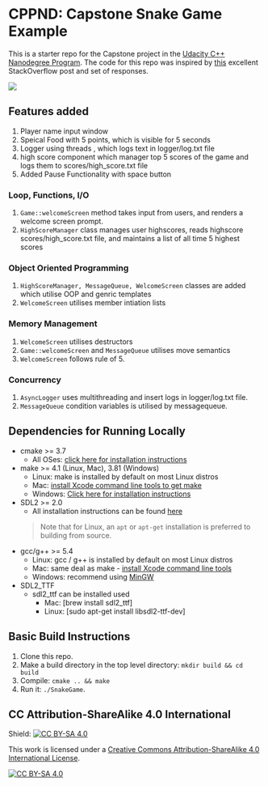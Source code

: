 # CPPND: Capstone Snake Game Example

This is a starter repo for the Capstone project in the [Udacity C++ Nanodegree Program](https://www.udacity.com/course/c-plus-plus-nanodegree--nd213). The code for this repo was inspired by [this](https://codereview.stackexchange.com/questions/212296/snake-game-in-c-with-sdl) excellent StackOverflow post and set of responses.

<img src="snake_game.gif"/>


## Features added 
1. Player name input window
2. Speical Food with 5 points, which is visible for 5 seconds
3. Logger using threads , which logs text in logger/log.txt file 
4. high score component which manager top 5 scores of the game and logs them to scores/high_score.txt file
5. Added Pause Functionality with space button

### Loop, Functions, I/O
1. ```Game::welcomeScreen``` method takes input from users, and renders a welcome screen prompt.
2. ``` HighScoreManager ``` class manages user highscores, reads highscore scores/high_score.txt file, 
   and maintains a list of all time 5 highest scores

### Object Oriented Programming
1. ```HighScoreManager, MessageQueue, WelcomeScreen``` classes are added which utilise OOP and genric templates
2. ```WelcomeScreen``` utilises member intiation lists 

### Memory Management 
1. ```WelcomeScreen``` utilises destructors 
2. ```Game::welcomeScreen``` and ```MessageQueue``` utilises move semantics 
3. ```WelcomeScreen``` follows rule of 5.

### Concurrency
1. ```AsyncLogger``` uses multithreading and insert logs in logger/log.txt file.
2. ```MessageQueue``` condition variables is utilised by messagequeue.
 

## Dependencies for Running Locally
* cmake >= 3.7
  * All OSes: [click here for installation instructions](https://cmake.org/install/)
* make >= 4.1 (Linux, Mac), 3.81 (Windows)
  * Linux: make is installed by default on most Linux distros
  * Mac: [install Xcode command line tools to get make](https://developer.apple.com/xcode/features/)
  * Windows: [Click here for installation instructions](http://gnuwin32.sourceforge.net/packages/make.htm)
* SDL2 >= 2.0
  * All installation instructions can be found [here](https://wiki.libsdl.org/Installation)
  >Note that for Linux, an `apt` or `apt-get` installation is preferred to building from source. 
* gcc/g++ >= 5.4
  * Linux: gcc / g++ is installed by default on most Linux distros
  * Mac: same deal as make - [install Xcode command line tools](https://developer.apple.com/xcode/features/)
  * Windows: recommend using [MinGW](http://www.mingw.org/)
* SDL2_TTF 
  * sdl2_ttf can be installed used 
    * Mac: [brew install sdl2_ttf]
    * Linux: [sudo apt-get install libsdl2-ttf-dev] 

## Basic Build Instructions

1. Clone this repo.
2. Make a build directory in the top level directory: `mkdir build && cd build`
3. Compile: `cmake .. && make`
4. Run it: `./SnakeGame`.


## CC Attribution-ShareAlike 4.0 International


Shield: [![CC BY-SA 4.0][cc-by-sa-shield]][cc-by-sa]

This work is licensed under a
[Creative Commons Attribution-ShareAlike 4.0 International License][cc-by-sa].

[![CC BY-SA 4.0][cc-by-sa-image]][cc-by-sa]

[cc-by-sa]: http://creativecommons.org/licenses/by-sa/4.0/
[cc-by-sa-image]: https://licensebuttons.net/l/by-sa/4.0/88x31.png
[cc-by-sa-shield]: https://img.shields.io/badge/License-CC%20BY--SA%204.0-lightgrey.svg

